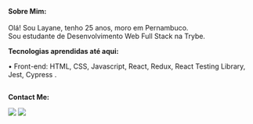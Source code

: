 <b> Sobre Mim: </b>
<br><br>
Olá! Sou Layane, tenho 25 anos, moro em Pernambuco.
<br>
Sou estudante de Desenvolvimento Web Full Stack na Trybe.

<b> Tecnologias aprendidas até aqui: </b>

• Front-end: HTML, CSS, Javascript, React, Redux, React Testing Library, Jest, Cypress . <br>

##

<b> Contact Me: </b>
  <div>  
  <a href = "layanenu@gmail.com"><img src="https://img.shields.io/badge/-Gmail-%23333?style=for-the-badge&logo=gmail&logoColor=white" target="_blank"></a>
  <a href="https://www.linkedin.com/in/layanenu/" target="_blank"><img src="https://img.shields.io/badge/-LinkedIn-%230077B5?style=for-the-badge&logo=linkedin&logoColor=white" target="_blank"></a> 
</div>
